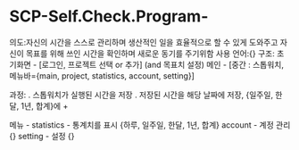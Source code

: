 # SCP-Self.Check.Program-
의도:자신의 시간을 스스로 관리하며 생산적인 일을 효율적으로 할 수 있게 도와주고 자신이 목표를 위해 쓰인 시간을 확인하며 새로운 동기를 주기위함
사용 언어:{}
구조: 초기화면 - [로그인, 프로젝트 선택 or 추가] (and 목표치 설정)
      메인 - [중간 : 스톱워치, 메뉴바={main, project, statistics, account, setting}]
      
과정: . 스톱워치가 실행된 시간을 저장
      . 저장된 시간을 해당 날짜에 저장, {일주일, 한달, 1년, 합계}에 +

메뉴 - statistics - 통계치를 표시 {하루, 일주일, 한달, 1년, 합계}
       account    - 계정 관리 {}
       setting    - 설정 {}
       
       
       
       
